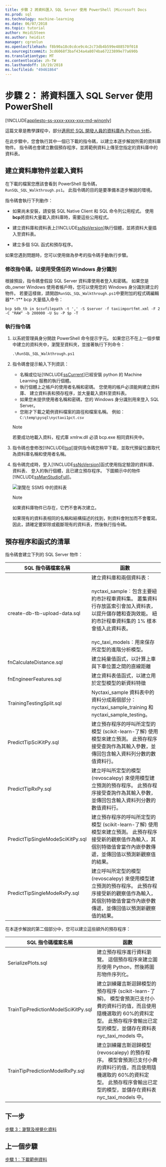 ```yaml
---
title: 步驟 2 將資料匯入 SQL Server 使用 PowerShell |Microsoft Docs
ms.prod: sql
ms.technology: machine-learning
ms.date: 06/07/2018
ms.topic: tutorial
author: HeidiSteen
ms.author: heidist
manager: cgronlun
ms.openlocfilehash: f8b90a18c0cdce9c4c2c73db4b599e488570f018
ms.sourcegitcommit: 3cd6068f3baf434a4a8074ba67223899e77a690b
ms.translationtype: MT
ms.contentlocale: zh-TW
ms.lasthandoff: 10/19/2018
ms.locfileid: "49461864"
---
```

# <a name="step-2-import-data-to-sql-server-using-powershell"></a>步驟 2： 將資料匯入 SQL Server 使用 PowerShell
[!INCLUDE[appliesto-ss-xxxx-xxxx-xxx-md-winonly](../../includes/appliesto-ss-xxxx-xxxx-xxx-md-winonly.md)]

這篇文章是教學課程中，部分[適用於 SQL 開發人員的資料庫內 Python 分析](sqldev-in-database-python-for-sql-developers.md)。 

在此步驟中，您會執行其中一個已下載的指令碼，以建立本逐步解說所需的資料庫物件。 指令碼也會建立數個預存程序，並將範例資料上傳至您指定的資料庫中的資料表。

## <a name="create-database-objects-and-load-data"></a>建立資料庫物件並載入資料

在下載的檔案您應該會看到 PowerShell 指令碼， `RunSQL_SQL_Walkthrough.ps1`。 此指令碼的目的是要準備本逐步解說的環境。

指令碼會執行下列動作：

- 如果尚未安裝，請安裝 SQL Native Client 和 SQL 命令列公用程式。 使用 **bcp**將資料大量載入資料庫時，需要這些公用程式。

- 建立資料庫和資料表上[!INCLUDE[ssNoVersion](../../includes/ssnoversion-md.md)]執行個體，並將資料大量插入至資料表。

- 建立多個 SQL 函式和預存程序。

如果您遇到問題時，您可以使用做為參考的指令碼手動執行步驟。

### <a name="modify-the-script-to-use-a-trusted-windows-identity"></a>修改指令碼，以使用受信任的 Windows 身分識別

根據預設，指令碼會假設 SQL Server 資料庫使用者登入和密碼。 如果您是 db_owner Windows 使用者帳戶時，您可以使用您的 Windows 身分識別建立的物件。 若要這樣做，請開啟`RunSQL_SQL_Walkthrough.ps1`中要附加的程式碼編輯器**`-T`** bcp 大量插入命令：

```text
bcp $db_tb in $csvfilepath -t ',' -S $server -f taxiimportfmt.xml -F 2 -C "RAW" -b 200000 -U $u -P $p -T
```

### <a name="run-the-script"></a>執行指令碼

1. 以系統管理員身分開啟 PowerShell 命令提示字元。 如果您已不在上一個步驟中建立的資料夾中，瀏覽至資料夾，並接著執行下列命令：
  
    ```ps
    .\RunSQL_SQL_Walkthrough.ps1
    ```

2. 指令碼會提示輸入下列資訊：

    - 名稱或位址[!INCLUDE[ssCurrent](../../includes/sscurrent-md.md)]已經安裝 python 的 Machine Learning 服務的執行個體。
    - 執行個體上之帳戶的使用者名稱和密碼。 您使用的帳戶必須能夠建立資料庫、 建立資料表和預存程序，並大量載入資料至資料表。 
    - 如果您未提供使用者名稱和密碼，您的 Windows 身分識別用來登入 SQL Server。
    - 您剛才下載之範例資料檔案的路徑和檔案名稱。 例如： `C:\temp\pysql\nyctaxi1pct.csv` 

    > [!NOTE]
    > 若要成功地載入資料，程式庫 xmlrw.dll 必須 bcp.exe 相同資料夾中。

3. 指令碼也會修改[!INCLUDE[tsql](../../includes/tsql-md.md)]提供指令碼您稍早下載，並取代預留位置取代為資料庫名稱和使用者名稱。
  
4. 指令碼完成時，登入[!INCLUDE[ssNoVersion](../../includes/ssnoversion-md.md)]函式使用指定驗證的資料庫、 資料表、 登入的執行個體，且已建立預存程序。 下圖顯示中的物件[!INCLUDE[ssManStudioFull](../../includes/ssmanstudiofull-md.md)]。

    ![瀏覽在 SSMS 中的資料表](media/sqldev-python-browsetables1.png "在 SSMS 中檢視資料表")

    > [!NOTE]
    > 如果資料庫物件已存在，它們不會再次建立。
    > 
    > 如果現有的資料表相同的名稱和結構描述的找到，則資料會附加而不會覆寫。 因此，請確定要卸除或截斷現有的資料表，然後執行指令碼。

## <a name="list-of-stored-procedures-and-functions"></a>預存程序和函式的清單

指令碼會建立下列的 SQL Server 物件：

|**SQL 指令碼檔案名稱**|**函數**|
|------|------|
|create-db-tb-upload-data.sql|建立資料庫和兩個資料表：<br /><br />nyctaxi_sample︰包含主要紐約市計程車資料集。 叢集資料行存放區索引會加入資料表，以提升儲存體和查詢效能。 紐約市計程車資料集的 1% 樣本會插入此資料表。<br /><br />nyc_taxi_models︰用來保存所定型的進階分析模型。|
|fnCalculateDistance.sql|建立純量值函式，以計算上車與下車位置之間的直線距離|
|fnEngineerFeatures.sql|建立資料表值函式，以建立用於定型模型的新資料特徵|
|TrainingTestingSplit.sql|Nyctaxi_sample 資料表中的資料分成兩個部分： nyctaxi_sample_training 和 nyctaxi_sample_testing。|
|PredictTipSciKitPy.sql|建立預存程序的呼叫所定型的模型 (scikit-learn-了解) 使用模型來建立預測。 此預存程序接受查詢作為其輸入參數，並傳回包含輸入資料列分數的數值資料行。|
|PredictTipRxPy.sql|建立呼叫所定型的模型 (revoscalepy) 來使用模型建立預測的預存程序。 此預存程序接受查詢作為其輸入參數，並傳回包含輸入資料列分數的數值資料行。|
|PredictTipSingleModeSciKitPy.sql|建立預存程序的呼叫所定型的模型 (scikit-learn-了解) 使用模型來建立預測。 此預存程序接受新的觀察值作為輸入，其個別特徵值會當作內嵌參數傳遞，並傳回值以預測新觀察值的結果。|
|PredictTipSingleModeRxPy.sql|建立呼叫所定型的模型 (revoscalepy) 來使用模型建立預測的預存程序。 此預存程序接受新的觀察值作為輸入，其個別特徵值會當作內嵌參數傳遞，並傳回值以預測新觀察值的結果。|

在本逐步解說的第二個部分中，您可以建立這些額外的預存程序：
    
|**SQL 指令碼檔案名稱**|**函數**|
|------|------|
|SerializePlots.sql|建立預存程序進行資料瀏覽。 這個預存程序來建立圖形使用 Python，然後將圖形物件序列化。|
|TrainTipPredictionModelSciKitPy.sql|建立訓練羅吉斯迴歸模型的預存程序 (scikit-learn-了解)。 模型會預測已支付小費的資料行的值，而且使用隨機選取的 60%的資料定型。 此預存程序會輸出已定型的模型，並儲存在資料表 nyc_taxi_models 中。|
|TrainTipPredictionModelRxPy.sql|建立訓練羅吉斯迴歸模型 (revoscalepy) 的預存程序。 模型會預測已支付小費的資料行的值，而且使用隨機選取的 60%的資料定型。 此預存程序會輸出已定型的模型，並儲存在資料表 nyc_taxi_models 中。|

## <a name="next-step"></a>下一步

[步驟 3：瀏覽及視覺化資料](sqldev-py3-explore-and-visualize-the-data.md)

## <a name="previous-step"></a>上一個步驟

[步驟 1︰下載範例資料](demo-data-nyctaxi-in-sql.md)

